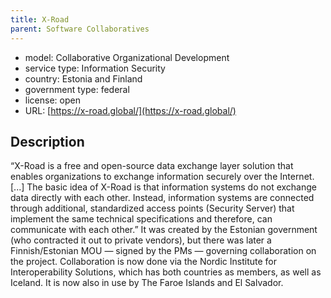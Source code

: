 ```yaml
---
title: X-Road
parent: Software Collaboratives
---
```


- model: Collaborative Organizational Development
- service type: Information Security
- country: Estonia and Finland
- government type: federal
- license: open
- URL: [https://x-road.global/](https://x-road.global/)

## Description
“X-Road is a free and open-source data exchange layer solution that enables organizations to exchange information securely over the Internet. [...] The basic idea of X-Road is that information systems do not exchange data directly with each other. Instead, information systems are connected through additional, standardized access points (Security Server) that implement the same technical specifications and therefore, can communicate with each other.” It was created by the Estonian government (who contracted it out to private vendors), but there was later a Finnish/Estonian MOU — signed by the PMs — governing collaboration on the project. Collaboration is now done via the Nordic Institute for Interoperability Solutions, which has both countries as members, as well as Iceland. It is now also in use by The Faroe Islands and El Salvador.
